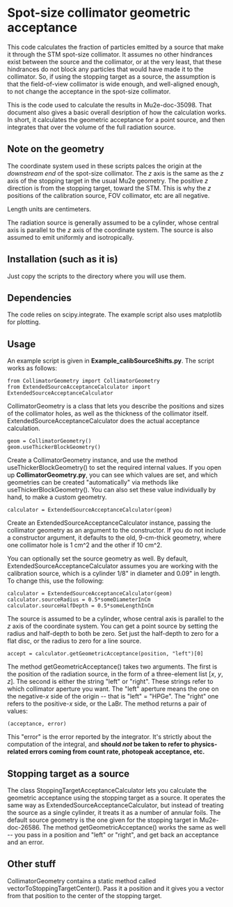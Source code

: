 # Spot-size collimator geometric acceptance

This code calculates the fraction of particles emitted by a source that make it through the STM spot-size collimator. It assumes no other hindrances exist between the source and the collimator, or at the very least, that these hindrances do not block any particles that would have made it to the collimator. So, if using the stopping target as a source, the assumption is that the field-of-view collimator is wide enough, and well-aligned enough, to not change the acceptance in the spot-size collimator.

This is the code used to calculate the results in Mu2e-doc-35098. That document also gives a basic overall desription of how the calculation works. In short, it calculates the geometric acceptance for a point source, and then integrates that over the volume of the full radiation source.

## Note on the geometry
The coordinate system used in these scripts palces the origin at the *downstream end* of the spot-size collimator. The *z* axis is the same as the *z* axis of the stopping target in the usual Mu2e geometry. The positive *z* direction is from the stopping target, toward the STM. This is why the *z* positions of the calibration source, FOV collimator, etc are all negative.

Length units are centimeters.

The radiation source is generally assumed to be a cylinder, whose central axis is parallel to the *z* axis of the coordinate system. The source is also assumed to emit uniformly and isotropically.

## Installation (such as it is)
Just copy the scripts to the directory where you will use them. 

## Dependencies
The code relies on scipy.integrate. The example script also uses matplotlib for plotting.

## Usage

An example script is given in **Example_calibSourceShifts.py**. The script works as follows:

    from CollimatorGeometry import CollimatorGeometry
    from ExtendedSourceAcceptanceCalculator import ExtendedSourceAcceptanceCalculator

CollimatorGeometry is a class that lets you describe the positions and sizes of the collimator holes, as well as the thickness of the collimator itself. ExtendedSourceAcceptanceCalculator does the actual acceptance calculation.

    geom = CollimatorGeometry()
    geom.useThickerBlockGeometry()

Create a CollimatorGeometry instance, and use the method useThickerBlockGeometry() to set the required internal values. If you open up **CollimatorGeometry.py**, you can see which values are set, and which geometries can be created "automatically" via methods like useThickerBlockGeometry(). You can also set these value individually by hand, to make a custom geometry.

    calculator = ExtendedSourceAcceptanceCalculator(geom)

Create an ExtendedSourceAcceptanceCalculator instance, passing the collimator geometry as an argument to the constructor. If you do not include a constructor argument, it defaults to the old, 9-cm-thick geometry, where one collimator hole is 1 cm^2 and the other if 10 cm^2. 

You can optionally set the source geometry as well. By default, ExtendedSourceAcceptanceCalculator assumes you are working with the calibration source, which is a cylinder 1/8" in diameter and 0.09" in length. To change this, use the following:

    calculator = ExtendedSourceAcceptanceCalculator(geom)
    calculator.sourceRadius = 0.5*someDiameterInCm
    calculator.sourceHalfDepth = 0.5*someLengthInCm

The source is assumed to be a cylinder, whose central axis is parallel to the *z* axis of the coordinate system. You can get a point source by setting the radius and half-depth to both be zero. Set just the half-depth to zero for a flat disc, or the radius to zero for a line source.

    accept = calculator.getGeometricAcceptance(position, "left")[0]

The method getGeometricAcceptance() takes two arguments. The first is the position of the radiation source, in the form of a three-element list [*x*, *y*, *z*]. The second is either the string "left" or "right". These strings refer to which collimator aperture you want. The "left" aperture means the one on the negative-*x* side of the origin -- that is "left" = "HPGe". The "right" one refers to the positive-*x* side, or the LaBr. The method returns a pair of values:

    (acceptance, error)

This "error" is the error reported by the integrator. It's strictly about the computation of the integral, and **should *not* be taken to refer to physics-related errors coming from count rate, photopeak acceptance, etc.**

## Stopping target as a source
The class StoppingTargetAcceptanceCalculator lets you calculate the geometric acceptance using the stopping target as a source. It operates the same way as ExtendedSourceAcceptanceCalculator, but instead of treating the source as a single cylinder, it treats it as a number of annular foils. The default source geometry is the one given for the stopping target in Mu2e-doc-26586. The method getGeometricAcceptance() works the same as well -- you pass in a position and "left" or "right", and get back an acceptance and an error.

## Other stuff
CollimatorGeometry contains a static method called vectorToStoppingTargetCenter(). Pass it a position and it gives you a vector from that position to the center of the stopping target.